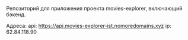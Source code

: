 
Репозиторий для приложения проекта movies-explorer, включающий бэкенд.


Адреса:
api: https://api.movies-explorer-ist.nomoredomains.xyz
ip: 62.84.118.90
